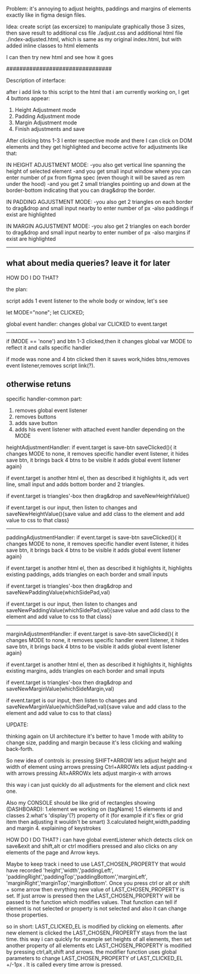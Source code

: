 Problem:
it's annoying to adjust heights, paddings and margins of elements exactly like in figma design files.

Idea:
create script (as excersize) to manipulate graphically those 3 sizes, then save result to additional css file ./adjust.css and additional html file ./index-adjusted.html, which is same as my original index.html, but with added inline classes to html elements

I can then try new html and see how it goes

################################

Description of interface:

after i add link to this script to the html that i am currently working on,
I get 4 buttons appear:

1. Height Adjustment mode
2. Padding Adjustment mode
3. Margin Adjustment mode
4. Finish adjustments and save

After clicking btns 1-3 I enter respective mode and there I can click on DOM elements and they get highlighted and become active for adjustments like that:

IN HEIGHT ADJUSTMENT MODE:
-you also get vertical line spanning the height of selected element
-and you get small input window where you can enter number of px from figma spec (even though it will be saved as rem under the hood)
-and you get 2 small triangles pointing up and down at the border-bottom indicating that you can drag&drop the border.

IN PADDING AGJUSTMENT MODE:
-you also get 2 triangles on each border to drag&drop and small input nearby to enter number of px
-also paddings if exist are highlighted

IN MARGIN AGJUSTMENT MODE:
-you also get 2 triangles on each border to drag&drop and small input nearby to enter number of px
-also margins if exist are highlighted

---

## what about media queries? leave it for later

HOW DO I DO THAT?

the plan:

script adds 1 event listener to the whole body or window, let's see

let MODE="none";
let CLICKED;

global event handler:
changes global var CLICKED to event.target

---

if (MODE == 'none') and btn 1-3 clicked,then it
changes global var MODE to reflect it and calls specific handler

if mode was none and 4 btn clicked then it saves work,hides btns,removes event listener,removes script link(?).

## otherwise retuns

specific handler-common part:

1. removes global event listener
2. removes buttons
3. adds save button
4. adds his event listener with attached event handler depending on the MODE

heightAdjustmentHandler:
if event.target is save-btn saveClicked(){ it changes MODE to none, it removes specific handler event listener, it hides save btn, it brings back 4 btns to be visible it adds global event listener again}

if event.target is another html el, then as described it highlights it, ads vert line, small input and adds bottom border and 2 triangles.

if event.target is triangles'-box then drag&drop and saveNewHeightValue()

if event.target is our input, then listen to changes and
saveNewHeightValue(){save value and add class to the element and add value to css to that class}

---

paddingAdjustmentHandler:
if event.target is save-btn saveClicked(){ it changes MODE to none, it removes specific handler event listener, it hides save btn, it brings back 4 btns to be visible it adds global event listener again}

if event.target is another html el, then as described it highlights it, highlights existing paddings, adds triangles on each border and small inputs

if event.target is triangles'-box then drag&drop and saveNewPaddingValue(whichSidePad,val)

if event.target is our input, then listen to changes and
saveNewPaddingValue(whichSidePad,val){save value and add class to the element and add value to css to that class}

---

marginAdjustmentHandler:
if event.target is save-btn saveClicked(){ it changes MODE to none, it removes specific handler event listener, it hides save btn, it brings back 4 btns to be visible it adds global event listener again}

if event.target is another html el, then as described it highlights it, highlights existing margins, adds triangles on each border and small inputs

if event.target is triangles'-box then drag&drop and saveNewMarginValue(whichSideMargin,val)

if event.target is our input, then listen to changes and
saveNewMarginValue(whichSidePad,val){save value and add class to the element and add value to css to that class}

UPDATE:

thinking again on UI architecture it's better to have 1 mode with ability to change size, padding and margin because it's less clicking and walking back-forth.

So new idea of controls is:
pressing SHIFT+ARROW lets adjust height and width of element using arrows
pressing Ctrl+ARROWx lets adjust padding-x with arrows
pressing Alt+ARROWx lets adjust margin-x with arrows

this way i can just quickly do all adjustments for the element and click next one.

Also my CONSOLE should be like grid of rectangles showing (DASHBOARD):
1.element we working on (tagName)
1.5 elements id and classes
2.what's 'display'(?) property of it (for example if it's flex or grid item then adjusting it wouldn't be smart)
3.calculated height,width,padding and margin 4. explaining of keystrokes

HOW DO I DO THAT?
i can have global eventListener which detects click on save&exit and shift,alt or ctrl modifiers pressed and also clicks on any elements of the page and Arrow keys.

Maybe to keep track i need to use LAST_CHOSEN_PROPERTY that would have recorded 'height','width','paddingLeft', 'paddingRight','paddingTop','paddingBottom','marginLeft', 'marginRight','marginTop','marginBottom'. Once you press ctrl or alt or shift + some arrow then evrything new value of LAST_CHOSEN_PROPERTY is set. If just arrow is pressed then the LAST_CHOSEN_PROPERTY will be passed to the function which modifies values.
That function can tell if element is not selected or property is not selected and also it can change those properties.

so in short:
LAST_CLICKED_EL is modified by clicking on elements. after new element is clicked the LAST_CHOSEN_PROPERTY stays from the last time. this way i can quickly for example set heights of all elements, then set another property of all elements etc
LAST_CHOSEN_PROPERTY is modified by pressing ctrl,alt,shift and arrows.
the modifier function uses global parameters to change LAST_CHOSEN_PROPERTY of LAST_CLICKED_EL +/-1px . It is called every time arrow is pressed.
